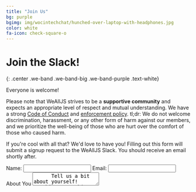 ```yaml
---
title: "Join Us"
bg: purple
bgimg: img/wocintechchat/hunched-over-laptop-with-headphones.jpg
color: white
fa-icon: check-square-o
---
```


# Join the Slack!
{: .center .we-band .we-band-big .we-band-purple .text-white}

<div class="container we-band we-band-white we-band-narrow text-black">

Everyone is welcome!

Please note that WeAllJS strives to be a **supportive community** and expects an appropriate level of respect and mutual understanding. We have a strong [Code of Conduct](#todo) and [enforcement policy](#todo). tl;dr: We do not welcome discrimination, harassment, or any other form of harm against our members, and we prioritize the well-being of those who are hurt over the comfort of those who caused harm.

If you're cool with all that? We'd love to have you! Filling out this form will submit a signup request to the WeAllJS Slack. You should receive an email shortly after.

<div class="container">
  <form action="" method="POST">
    <label>Name: <input name="name" type="text"></label>
    <label>Email: <input name="email" type="email"></label>
    <label>About You</label>
    <textarea name="about">
      Tell us a bit about yourself! Anything or nothing is fine!
    </textarea>
  </form>
</div>

</div>
